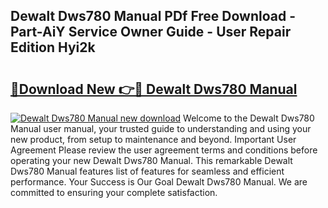 ## Dewalt Dws780 Manual PDf Free Download - Part-AiY Service Owner Guide - User Repair Edition Hyi2k

# <h2><a href="http://bc36251.oget.top/?id=Dewalt+Dws780+Manual">🔗Download New 👉🔴 Dewalt Dws780 Manual</a></h2>

[![Dewalt Dws780 Manual new download](https://i.imgur.com/5g1atiW.png)](http://bc36251.oget.top/?id=Dewalt+Dws780+Manual)
Welcome to the Dewalt Dws780 Manual user manual, your trusted guide to understanding and using your new product, from setup to maintenance and beyond. Important User Agreement Please review the user agreement terms and conditions before operating your new Dewalt Dws780 Manual. This remarkable Dewalt Dws780 Manual features list of features for seamless and efficient performance. Your Success is Our Goal Dewalt Dws780 Manual. We are committed to ensuring your complete satisfaction.
